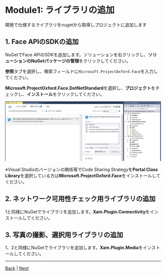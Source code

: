 
# Module1: ライブラリの追加

開発で仕様するライブラリをnugetから取得しプロジェクトに追加します

## 1. Face APIのSDKの追加

NuGetでFace APIのSDKを追加します。ソリューションを右クリックし、**ソリューションのNuGetパッケージの管理**をクリックしてください。

**参照**タブを選択し、検索フィールドに`Microsoft.ProjectOxford.Face`を入力してください。

**Microsoft.ProjectOxford.Face.DotNetStandard**を選択し、**プロジェクト**をチェックし、**インストール**をクリックしてください。

![](./images/1/nuget.png)

※Visual Studioのバージョンの関係等でCode Sharing Strategyを**Portal Class Library**を選択している方は**Microsoft.ProjectOxford.Face**をインストールしてください。

## 2. ネットワーク可用性チェック用ライブラリの追加

1と同様にNuGetでライブラリを追加します。**Xam.Plugin.Connectivity**をインストールしてください。

## 3. 写真の撮影、選択用ライブラリの追加

1、2と同様にNuGetでライブラリを追加します。**Xam.Plugin.Media**をインストールしてください。

---
[Back](module0.md) | [Next](module2.md)
